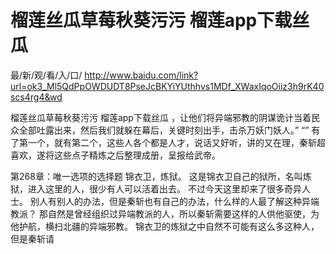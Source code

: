 # 榴莲丝瓜草莓秋葵污污 榴莲app下载丝瓜

最/新/观/看/入/口/ http://www.baidu.com/link?url=ok3_Ml5QdPpOWDUDT8PseJcBKYiYUthhvs1MDf_XWaxIqoOiiz3h9rK40scs4rg4&wd

榴莲丝瓜草莓秋葵污污 榴莲app下载丝瓜
，让他们将异端邪教的阴谋诡计当着民众全部吐露出来，然后我们就躲在幕后，关键时刻出手，击杀万妖门妖人。”
    “”
    有了第一个，就有第二个，这些人各个都是人才，说话又好听，讲的又在理，秦斩超喜欢，遂将这些点子精炼之后整理成册，呈报给武帝。

第268章：唯一选项的选择题
    锦衣卫，炼狱。
    这是锦衣卫自己的狱所，名叫炼狱，进入这里的人，很少有人可以活着出去。
    不过今天这里却来了很多奇异人士。
    别人有别人的办法，但是秦斩也有自己的办法，什么样的人最了解这种异端教派？
    那自然是曾经组织过异端教派的人，所以秦斩需要这样的人供他驱使，为他护航，横扫北疆的异端邪教。
    锦衣卫的炼狱之中自然不可能有这么多这种人，但是秦斩请
